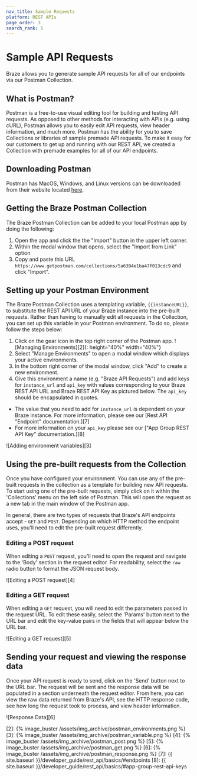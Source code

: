 ```yaml
---
nav_title: Sample Requests
platform: REST APIs
page_order: 3
search_rank: 5
---
```


# Sample API Requests

Braze allows you to generate sample API requests for all of our endpoints via our Postman Collection.

## What is Postman?

Postman is a free-to-use visual editing tool for building and testing API requests. As opposed to other methods for interacting with APIs (e.g. using cURL), Postman allows you to easily edit API requests, view header information, and much more. Postman has the ability for you to save Collections or libraries of sample premade API requests. To make it easy for our customers to get up and running with our REST API, we created a Collection with premade examples for all of our API endpoints.

## Downloading Postman

Postman has MacOS, Windows, and Linux versions can be downloaded from their website located [here][1].

## Getting the Braze Postman Collection

The Braze Postman Collection can be added to your local Postman app by doing the following:

1. Open the app and click the the "Import" button in the upper left corner.
2. Within the modal window that opens, select the "Import from Link" option
3. Copy and paste this URL `https://www.getpostman.com/collections/5a6394e1ba47f013cdc9` and click "Import".

## Setting up your Postman Environment

The Braze Postman Collection uses a templating variable, `{{instanceURL}}`, to substitute the REST API URL of your Braze instance into the pre-built requests. Rather than having to manually edit all requests in the Collection, you can set up this variable in your Postman environment. To do so, please follow the steps below:

1. Click on the gear icon in the top right corner of the Postman app. ![Managing Environments][2]{: height="40%" width="40%"}
2. Select "Manage Environments" to open a modal window which displays your active environments.
3. In the bottom right corner of the modal window, click "Add" to create a new environment.
4. Give this environment a name (e.g. "Braze API Requests") and add keys for `instance_url` and `api_key` with values corresponding to your Braze REST API URL and Braze REST API Key as pictured below. The `api_key` should be encapsulated in quotes.
  - The value that you need to add for `instance_url` is dependent on your Braze instance. For more information, please see our [Rest API "Endpoint" documentation.][7]
  - For more information on your `api_key` please see our ["App Group REST API Key" documentation.][8]

![Adding environment variables][3]

## Using the pre-built requests from the Collection

Once you have configured your environment. You can use any of the pre-built requests in the collection as a template for building new API requests. To start using one of the pre-built requests, simply click on it within the 'Collections' menu on the left side of Postman. This will open the request as a new tab in the main window of the Postman app.

In general, there are two types of requests that Braze's API endpoints accept - `GET` and `POST`. Depending on which HTTP method the endpoint uses, you'll need to edit the pre-built request differently.

### Editing a POST request

When editing a `POST` request, you'll need to open the request and navigate to the 'Body' section in the request editor. For readability, select the `raw` radio button to format the JSON request body.

![Editing a POST request][4]

### Editing a GET request

When editing a `GET` request, you will need to edit the parameters passed in the request URL. To edit these easily, select the 'Params' button next to the URL bar and edit the key-value pairs in the fields that will appear below the URL bar.

![Editing a GET request][5]

## Sending your request and viewing the response data

Once your API request is ready to send, click on the 'Send' button next to the URL bar. The request will be sent and the response data will be populated in a section underneath the request editor. From here, you can view the raw data returned from Braze's API, see the HTTP response code, see how long the request took to process, and view header information.

![Response Data][6]

[1]: https://www.getpostman.com
[2]: {% image_buster /assets/img_archive/postman_environments.png %}
[3]: {% image_buster /assets/img_archive/postman_variable.png %}
[4]: {% image_buster /assets/img_archive/postman_post.png %}
[5]: {% image_buster /assets/img_archive/postman_get.png %}
[6]: {% image_buster /assets/img_archive/postman_response.png %}
[7]: {{ site.baseurl }}/developer_guide/rest_api/basics/#endpoints
[8]: {{ site.baseurl }}/developer_guide/rest_api/basics/#app-group-rest-api-keys
